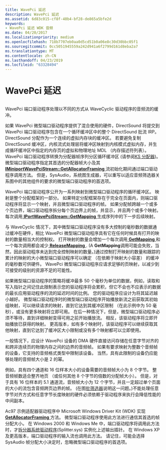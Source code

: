 ```yaml
---
title: WavePci 延迟
description: WavePci 延迟
ms.assetid: 6d83c015-cf8f-40b4-bf28-de865a5bfe2d
keywords:
- WavePci 延迟 WDK 音频
ms.date: 04/20/2017
ms.localizationpriority: medium
ms.openlocfilehash: 718b7707eb0aa0d5cd51b0a06e8c30d30bbc05f1
ms.sourcegitcommit: 0cc5051945559a242d941a6f2799d161d8eba2a7
ms.translationtype: MT
ms.contentlocale: zh-CN
ms.lasthandoff: 04/23/2019
ms.locfileid: "63328494"
---
```

# <a name="wavepci-latency"></a>WavePci 延迟


## <span id="wavepci_latency"></span><span id="WAVEPCI_LATENCY"></span>


WavePci 端口驱动程序处理以不同的方式从 WaveCyclic 驱动程序的音频流的缓冲。

如果 WavePci 微型端口驱动程序提供了混合使用的硬件，DirectSound 将提交到 WavePci 端口驱动程序包含在一个循环缓冲区中的整个 DirectSound 批流 IRP。 DirectSound 分配作为一个连续的虚拟内存块的缓冲区。 若要避免复制 DirectSound 缓冲区，内核流式处理层将缓冲区映射到内核模式虚拟内存，并生成循环缓冲区中指定的内存页的虚拟和物理地址 MDL （内存描述符列表）。 WavePci 端口驱动程序转换为分配器帧序列分区循环缓冲区 (请参阅[KS 分配器](https://msdn.microsoft.com/library/windows/hardware/ff567257))。 微型端口驱动程序指定其首选的分配器帧大小及其[ **IMiniportWavePciStream::GetAllocatorFraming** ](https://msdn.microsoft.com/library/windows/hardware/ff536726)流初始化期间通过端口驱动程序调用方法。 但是，SysAudio，系统图生成器，可以重写以适应音频筛选器关系图中的其他组件的要求的微型端口驱动程序的首选项。

WavePci 端口驱动程序公开为一系列映射到微型端口驱动程序的循环缓冲区。 映射是整个分配框架的一部分。 如果特定分配框架存在于完全在页面内，则端口驱动程序将显示一个映射，并且微型端口驱动程序的帧。 如果分配帧跨越一个或多个页边界，端口驱动程序拆分每个页边界上的帧，并显示，并且两个或多个映射。 每次调用[ **IPortWavePciStream::GetMapping** ](https://msdn.microsoft.com/library/windows/hardware/ff536909)生成序列中的下一步后续映射。

与 WaveCyclic 情况下，其中微型端口驱动程序没有多大控制的毫秒数的数据通过缓冲在硬件，相比 WavePci 微型端口驱动程序具有它在任何时候具有打开的映射的数量相当大的控制权。 打开映射的数量会增加一个每次调用[ **GetMapping** ](https://msdn.microsoft.com/library/windows/hardware/ff536909)和一个每次调用都会减少[ **ReleaseMapping** ](https://msdn.microsoft.com/library/windows/hardware/ff536911). (A **GetMapping**调用可能会失败，当然，因此驱动程序未达到完全控制映射的数量。)通过控制打开映射的数量和跟踪的累计的映射的大小微型端口驱动程序可以确定 （在依赖于映射大小容差） 的缓冲的毫秒数可供硬件。 WavePci 微型端口驱动程序应请求足够的页映射，以减少到可接受的级别的资源不足的可能性。

如果微型端口驱动程序的策略将缓冲最多 50 个毫秒为单位的数据，例如，读取和写入指针之间记住此限制表示您的驱动程序将会累积，但它不会也不应表示的数据的最长应用驱动程序的流的延迟时间的比例。 您的驱动程序应设计为将其延迟越小越好。 微型端口驱动程序时的微型端口驱动程序开始播放新流之前获取其初始组映射，可以继续请求的映射，直到它达到其缓冲区限制 （在此示例中为 50 毫秒），或没有更多映射将立即可用。 在后一种情况下，但是，微型端口驱动程序必须不等待，直到详细映射变得可用之前开始播放流。 相反，该驱动程序将立即开始播放已获得的映射。 更高版本，如有多个映射时，该驱动程序可以继续获取其他映射，直到它达到了缓冲区大小限制或没有多个映射都可以立即使用。

一般情况下，应设计 WavePci 设备的 DMA 硬件直接访问存储在任意字节对齐的和跨非连续页的物理内存之间的边界的音频帧。 如果有要求映射为整数个音频帧的设备，它支持的音频格式类型中限制该设备。 当然，具有此限制的设备仍应能够处理的音频帧大小是 2 的幂。

例如，具有四个通道和 16 位样本大小的设备需要的音频帧大小为 8 个字节。 整音频帧数适合整齐地页 （或任何其他 8 个字节的倍数的分配帧大小）。 但是，对于具有 16 位样本的 5.1 通道流，音频帧大小为 12 个字节，并且一定超过单个页面的大小的流包含音频跨页边界的帧。 (在图[批筛选器](wave-filters.md)说明这一问题。)不能处理任意字节对齐方式和任意字节长度映射的硬件必须依赖于驱动程序来执行会降低性能的中间副本。

Ac97 示例适配器驱动程序中 Microsoft Windows Driver Kit (WDK) 实现[ **GetAllocatorFraming** ](https://msdn.microsoft.com/library/windows/hardware/ff536726)方法。 微型端口驱动程序使用此方法进行通信其首选的帧分配大小。 在 Windows 2000 和 Windows Me 中，端口驱动程序将调用此方法时，才[拆分器系统驱动程序](kernel-mode-wdm-audio-components.md#splitter_system_driver)(Splitter.sys) 实例化上述输出插针。 在 Windows XP 及更高版本，端口驱动程序的输入流也调用此方法。 请记住，可能会选择 SysAudio 帧分配大小决定时，忽略微型端口驱动程序的首选项。

 

 




